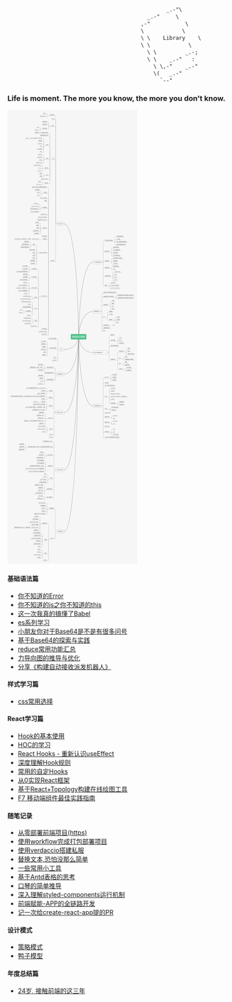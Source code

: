                                                       _.-"\
                                                _.-"     \
                                              ,-"           \
                                              \            \
                                              \ \    Library    \
                                              \ \            \
                                                \ \         _.-;
                                                \ \    _.-"   :
                                                  \ \,-"    _.-"
                                                  \(   _.-"
                                                    `--"

### Life is moment. The more you know, the more you don't know.


 ![image](./前端知识图谱.png)


#### 基础语法篇
* [你不知道的Error](./docs/views/JS基础/Error.md)
* [你不知道的js之你不知道的this](./docs/views/JS基础/This.md)
* [这一次我真的搞懂了Babel](./docs/views/JS基础/Babel.md)
* [es系列学习](./docs/views/JS基础/es系列.md)
* [小朋友你对于Base64是不是有很多问号](./docs/views/JS基础/file-base64.md)
* [基于Base64的探索与实践](./docs/views/JS基础/file-base64-2.md)
* [reduce常用功能汇总](./docs/views/JS基础/reduce.md)
* [力导向图的推导与优化](./docs/views/JS基础/performance.md)
* [分享《构建自动接收派发机器人》](./docs/views/JS基础/邮件机器人.md)


#### 样式学习篇
* [css常用选择](./docs/views/css样式/选择器.md)

#### React学习篇
* [Hook的基本使用](./docs/views/React篇/hooks.md)
* [HOC的学习](./docs/views/React篇/hoc.md)
* [React Hooks - 重新认识useEffect](./docs/views/React篇/HooksBestPractices.md)
* [深度理解Hook规则](./docs/views/React篇/hooksRule.md)
* [常用的自定Hooks](./docs/views/React篇/extraHooks.md)
* [从0实现React框架](./docs/views/React篇/Toy-React.md)
* [基于React+Topology构建在线绘图工具](./docs/views/React篇/react-editer.md)
* [F7 移动端组件最佳实践指南](./docs/views/React篇/framework7.md)


#### 随笔记录

* [从零部署前端项目(https)](./docs/views/随笔记录/serviceHttps.md)
* [使用workflow完成打包部署项目](./docs/views/随笔记录/gitActions.md)
* [使用verdaccio搭建私服](./docs/views/随笔记录/verdaccio.md)
* [替换文本,恐怕没那么简单](./docs/views/随笔记录/searchAndReplace.md)
* [一些常用小工具](./docs/views/随笔记录/someTools.md)
* [基于Antd表格的思考](./docs/views/随笔记录/antd-table.md)
* [口琴的简单推导](./docs/views/随笔记录/music.md)
* [深入理解styled-components运行机制](./docs/views/随笔记录/styled-components.md)
* [前端赋能-APP的全链路开发](./docs/views/随笔记录/app-build.md)
* [记一次给create-react-app提的PR](./docs/views/随笔记录/css-build.md)

#### 设计模式

* [策略模式](./docs/views/设计模式/策略模式.md)
* [鸭子模型](./docs/views/设计模式/duck.md)

#### 年度总结篇
* [24岁, 接触前端的这三年](./docs/guide/review/2020.md)

